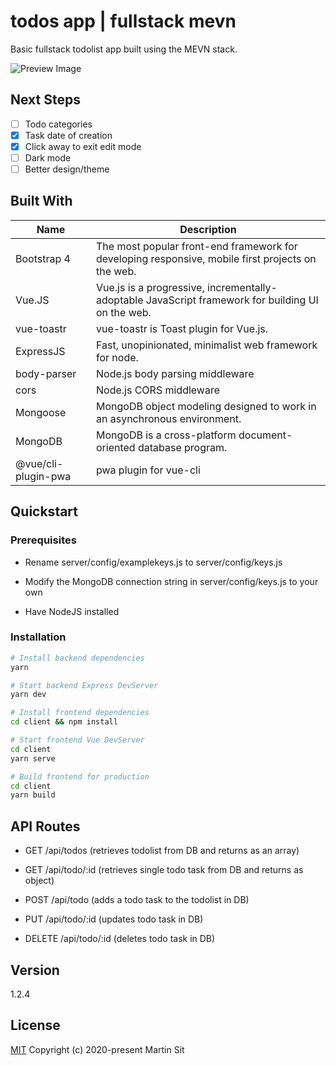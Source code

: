 # todos app | fullstack mevn

Basic fullstack todolist app built using the MEVN stack.

![Preview Image](https://i.imgur.com/o7UmZGv.png)

## Next Steps

-   [ ] Todo categories
-   [x] Task date of creation
-   [x] Click away to exit edit mode
-   [ ] Dark mode
-   [ ] Better design/theme

## Built With

| Name                | Description                                                                                       |
| ------------------- | ------------------------------------------------------------------------------------------------- |
| Bootstrap 4         | The most popular front-end framework for developing responsive, mobile first projects on the web. |
| Vue.JS              | Vue.js is a progressive, incrementally-adoptable JavaScript framework for building UI on the web. |
| vue-toastr          | vue-toastr is Toast plugin for Vue.js.                                                            |
| ExpressJS           | Fast, unopinionated, minimalist web framework for node.                                           |
| body-parser         | Node.js body parsing middleware                                                                   |
| cors                | Node.js CORS middleware                                                                           |
| Mongoose            | MongoDB object modeling designed to work in an asynchronous environment.                          |
| MongoDB             | MongoDB is a cross-platform document-oriented database program.                                   |
| @vue/cli-plugin-pwa | pwa plugin for vue-cli                                                                            |

## Quickstart

### Prerequisites

-   Rename server/config/examplekeys.js to server/config/keys.js

-   Modify the MongoDB connection string in server/config/keys.js to your own

-   Have NodeJS installed

### Installation

```bash
# Install backend dependencies
yarn

# Start backend Express DevServer
yarn dev

# Install frontend dependencies
cd client && npm install

# Start frontend Vue DevServer
cd client
yarn serve

# Build frontend for production
cd client
yarn build

```

## API Routes

-   GET /api/todos (retrieves todolist from DB and returns as an array)

-   GET /api/todo/:id (retrieves single todo task from DB and returns as object)

-   POST /api/todo (adds a todo task to the todolist in DB)

-   PUT /api/todo/:id (updates todo task in DB)

-   DELETE /api/todo/:id (deletes todo task in DB)

## Version

1.2.4

## License

[MIT](http://opensource.org/licenses/MIT)
Copyright (c) 2020-present Martin Sit
